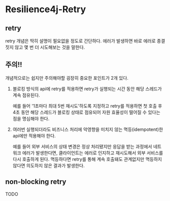# Resilience4j-Retry

## retry

retry 개념은 딱히 설명이 필요없을 정도로 간단하다. 에러가 발생하면 바로 에러로 종결짓지 않고 몇 번 더 시도해보는 것을 말한다.

## 주의!!

개념적으로는 쉽지만 주의해야할 굉장히 중요한 포인트가 2개 있다.

1. 블로킹 방식의 api에 retry를 적용하면 retry가 실행되는 시간 동안 해당 스레드가 계속 점유된다.

    예를 들어 '1초마다 최대 5번 재시도'하도록 지정하고 retry를 적용하면 첫 호출 후 4초 동안 해당 스레드가 블로킹 상태로 점유되어 자원 효율성이 떨어질 수 있다는 점을 명심해야 한다.

2. 여러번 실행되더라도 비즈니스 처리에 악영향을 미치지 않는 멱등(idempotent)한 api에만 적용해야 한다.

    예를 들어 외부 서비스의 상태 변경은 정상 처리됐지만 응답을 받는 과정에서 네트워크 에러가 발생한다면, 클라이언트는 에러로 인지하고 재시도해서 외부 서비스를 다시 호출하게 된다. 멱등하다면 retry를 통해 계속 호출돼도 관계없지만 멱등하지 않다면 의도하지 않은 결과가 발생한다.


## non-blocking retry

TODO



